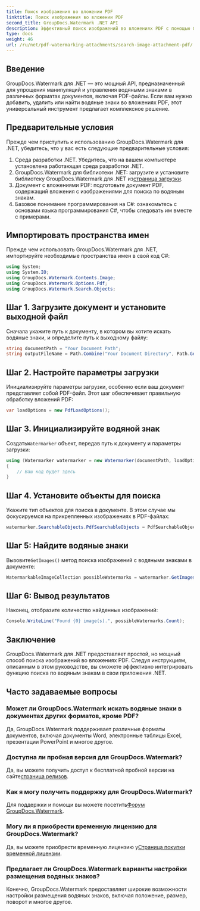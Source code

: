 ```yaml
---
title: Поиск изображения во вложении PDF
linktitle: Поиск изображения во вложении PDF
second_title: GroupDocs.Watermark .NET API
description: Эффективный поиск изображений во вложениях PDF с помощью GroupDocs.Watermark для .NET. Упростите процесс управления водяными знаками без особых усилий.
type: docs
weight: 46
url: /ru/net/pdf-watermarking-attachments/search-image-attachment-pdf/
---
```

## Введение
GroupDocs.Watermark для .NET — это мощный API, предназначенный для упрощения манипуляций и управления водяными знаками в различных форматах документов, включая PDF-файлы. Если вам нужно добавить, удалить или найти водяные знаки во вложениях PDF, этот универсальный инструмент предлагает комплексное решение.
## Предварительные условия
Прежде чем приступить к использованию GroupDocs.Watermark для .NET, убедитесь, что у вас есть следующие предварительные условия:
1. Среда разработки .NET. Убедитесь, что на вашем компьютере установлена работающая среда разработки .NET.
2.  GroupDocs.Watermark для библиотеки .NET: загрузите и установите библиотеку GroupDocs.Watermark для .NET из[страница загрузки](https://releases.groupdocs.com/Watermark/net/).
3. Документ с вложениями PDF: подготовьте документ PDF, содержащий вложения с изображениями для поиска по водяным знакам.
4. Базовое понимание программирования на C#: ознакомьтесь с основами языка программирования C#, чтобы следовать им вместе с примерами.

## Импортировать пространства имен
Прежде чем использовать GroupDocs.Watermark для .NET, импортируйте необходимые пространства имен в свой код C#:
```csharp
using System;
using System.IO;
using GroupDocs.Watermark.Contents.Image;
using GroupDocs.Watermark.Options.Pdf;
using GroupDocs.Watermark.Search.Objects;
```
## Шаг 1. Загрузите документ и установите выходной файл
Сначала укажите путь к документу, в котором вы хотите искать водяные знаки, и определите путь к выходному файлу:
```csharp
string documentPath = "Your Document Path";
string outputFileName = Path.Combine("Your Document Directory", Path.GetFileName(documentPath));
```
## Шаг 2. Настройте параметры загрузки
Инициализируйте параметры загрузки, особенно если ваш документ представляет собой PDF-файл. Этот шаг обеспечивает правильную обработку вложений PDF:
```csharp
var loadOptions = new PdfLoadOptions();
```
## Шаг 3. Инициализируйте водяной знак
 Создать`Watermarker` объект, передав путь к документу и параметры загрузки:
```csharp
using (Watermarker watermarker = new Watermarker(documentPath, loadOptions))
{
    // Ваш код будет здесь
}
```
## Шаг 4. Установите объекты для поиска
Укажите тип объектов для поиска в документе. В этом случае мы фокусируемся на прикрепленных изображениях в PDF-файлах:
```csharp
watermarker.SearchableObjects.PdfSearchableObjects = PdfSearchableObjects.AttachedImages;
```
## Шаг 5: Найдите водяные знаки
 Вызовите`GetImages()` метод поиска изображений с водяными знаками в документе:
```csharp
WatermarkableImageCollection possibleWatermarks = watermarker.GetImages();
```
## Шаг 6: Вывод результатов
Наконец, отобразите количество найденных изображений:
```csharp
Console.WriteLine("Found {0} image(s).", possibleWatermarks.Count);
```

## Заключение
GroupDocs.Watermark для .NET предоставляет простой, но мощный способ поиска изображений во вложениях PDF. Следуя инструкциям, описанным в этом руководстве, вы сможете эффективно интегрировать функцию поиска по водяным знакам в свои приложения .NET.
## Часто задаваемые вопросы
### Может ли GroupDocs.Watermark искать водяные знаки в документах других форматов, кроме PDF?
Да, GroupDocs.Watermark поддерживает различные форматы документов, включая документы Word, электронные таблицы Excel, презентации PowerPoint и многое другое.
### Доступна ли пробная версия для GroupDocs.Watermark?
 Да, вы можете получить доступ к бесплатной пробной версии на сайте[страница релизов](https://releases.groupdocs.com/).
### Как я могу получить поддержку для GroupDocs.Watermark?
 Для поддержки и помощи вы можете посетить[Форум GroupDocs.Watermark](https://forum.groupdocs.com/c/watermark/19).
### Могу ли я приобрести временную лицензию для GroupDocs.Watermark?
 Да, вы можете приобрести временную лицензию у[Страница покупки временной лицензии](https://purchase.groupdocs.com/temporary-license/).
### Предлагает ли GroupDocs.Watermark варианты настройки размещения водяных знаков?
Конечно, GroupDocs.Watermark предоставляет широкие возможности настройки размещения водяных знаков, включая положение, размер, поворот и многое другое.